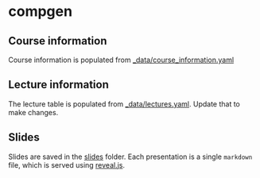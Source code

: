 # compgen

## Course information

Course information is populated from [_data/course_information.yaml](_data/course_information.yaml)

## Lecture information

The lecture table is populated from [_data/lectures.yaml](_data/lectures.yaml). Update that to make changes.


## Slides

Slides are saved in the [slides](slides) folder. Each presentation is a single `markdown` file, which is served using [reveal.js](http://revealjs.com).


